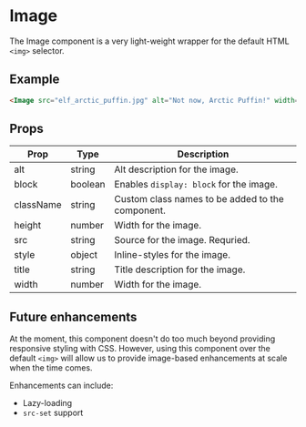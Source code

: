 # Image

The Image component is a very light-weight wrapper for the default HTML `<img>` selector.


## Example

```html
<Image src="elf_arctic_puffin.jpg" alt="Not now, Arctic Puffin!" width="200" />
```


## Props

| Prop | Type | Description |
| --- | --- | --- |
| alt | string | Alt description for the image. |
| block | boolean | Enables `display: block` for the image. |
| className | string | Custom class names to be added to the component. |
| height | number | Width for the image. |
| src | string | Source for the image. Requried. |
| style | object | Inline-styles for the image. |
| title | string | Title description for the image. |
| width | number | Width for the image. |



## Future enhancements

At the moment, this component doesn't do too much beyond providing responsive styling with CSS. However, using this component over the default `<img>` will allow us to provide image-based enhancements at scale when the time comes.

Enhancements can include:

* Lazy-loading
* `src-set` support
